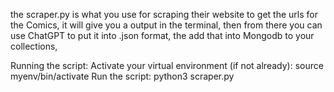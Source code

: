 the scraper.py is what you use for scraping their website to get the urls for the Comics, it will give you a output in the terminal, then from there you can use ChatGPT to put it into .json format, the add that into Mongodb to your collections,

Running the script:
Activate your virtual environment (if not already):
source myenv/bin/activate
Run the script:
python3 scraper.py
